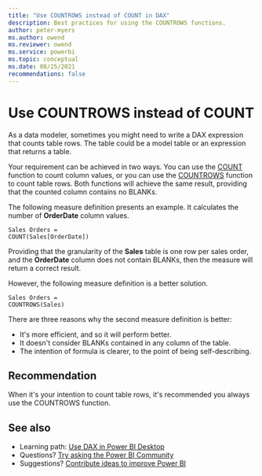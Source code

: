 ```yaml
---
title: "Use COUNTROWS instead of COUNT in DAX"
description: Best practices for using the COUNTROWS functions.
author: peter-myers
ms.author: owend
ms.reviewer: owend
ms.service: powerbi
ms.topic: conceptual
ms.date: 08/25/2021
recommendations: false
---
```


# Use COUNTROWS instead of COUNT

As a data modeler, sometimes you might need to write a DAX expression that counts table rows. The table could be a model table or an expression that returns a table.

Your requirement can be achieved in two ways. You can use the [COUNT](../count-function-dax.md) function to count column values, or you can use the [COUNTROWS](../countrows-function-dax.md) function to count table rows. Both functions will achieve the same result, providing that the counted column contains no BLANKs.

The following measure definition presents an example. It calculates the number of **OrderDate** column values.

```dax
Sales Orders =
COUNT(Sales[OrderDate])
```

Providing that the granularity of the **Sales** table is one row per sales order, and the **OrderDate** column does not contain BLANKs, then the measure will return a correct result.

However, the following measure definition is a better solution.

```dax
Sales Orders =
COUNTROWS(Sales)
```

There are three reasons why the second measure definition is better:

- It's more efficient, and so it will perform better.
- It doesn't consider BLANKs contained in any column of the table.
- The intention of formula is clearer, to the point of being self-describing.

## Recommendation

When it's your intention to count table rows, it's recommended you always use the COUNTROWS function.

## See also

- Learning path: [Use DAX in Power BI Desktop](/learn/paths/dax-power-bi/)
- Questions? [Try asking the Power BI Community](https://community.powerbi.com/)
- Suggestions? [Contribute ideas to improve Power BI](https://ideas.powerbi.com)